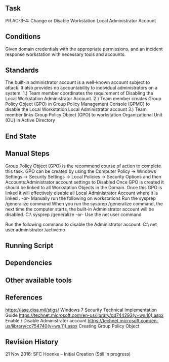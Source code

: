 ## Task

PR.AC-3-4: Change or Disable Workstation Local Administrator Account
## Conditions

Given domain credentials with the appropriate permissions, and an incident response workstation with necessary tools and accounts.
## Standards

The built-in administrator account is a well-known account subject to attack. It also provides no accountability to individual administrators on a system.
1.) Team member coordinates the requirement of Disabling the Local Workstation Administrator Account.
2.) Team member creates Group Policy Object (GPO) in Group Policy Management Console (GPMC) to disable the Local Workstation Local Administrator account
3.) Team member links Group Policy Object (GPO) to workstation Organizational Unit (OU) in Active Directory
## End State


## Manual Steps

Group Policy Object (GPO) is the recommend course of action to complete this task.
GPO can be created by using the Computer Policy -> Windows Settings -> Security Settings -> Local Policies -> Security Options and then Accounts:Administrator account settings to Disabled
Once GPO is created it should be linked to all Workstation Objects in the Domain. Once this GPO is linked it will effectively disable all Local Administrator Account where it is linked .
-or-
Manually run the following on workstations
Run the sysprep /generalize command When you run the sysprep /generalize command, the next time the computer starts, the built-in Administrator account will be disabled.
C:\ sysprep /generalize -or-
Use the net user command

Run the following command to disable the Administrator account.
C:\ net user administrator /active:no
## Running Script


## Dependencies


## Other available tools


## References

https://iase.disa.mil/stigs/ Windows 7 Security Technical Implementation Guide
https://technet.microsoft.com/en-us/library/dd744293(v=ws.10).aspx Enable / Disable Administrator account
https://technet.microsoft.com/en-us/library/cc754740(v=ws.11).aspx Creating Group Policy Object
## Revision History

21 Nov 2016: SFC Hoenke – Initial Creation (Still in progress)